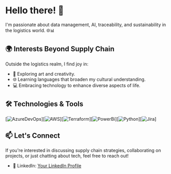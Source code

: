 # Hello there! 👋

I'm passionate about data management, AI, traceability, and sustainability in the logistics world. 🌐📊

## 🌍 Interests Beyond Supply Chain

Outside the logistics realm, I find joy in:
- 🎨 Exploring art and creativity.
- 🌐 Learning languages that broaden my cultural understanding.
- 💻 Embracing technology to enhance diverse aspects of life.

## 🛠️ Technologies & Tools

[![AzureDevOps](https://img.shields.io/badge/-AzureDevOps-4479A1?style=flat-square&logo=postgresql&logoColor=white)][![AWS](https://img.shields.io/badge/-AWS-4479A1?style=flat-square&logo=postgresql&logoColor=white)][![Terraform](https://img.shields.io/badge/-Terraform-4479A1?style=flat-square&logo=postgresql&logoColor=white)][![PowerBi](https://img.shields.io/badge/-PowerBi-E97627?style=flat-square&logo=tableau&logoColor=white)][![Python](https://img.shields.io/badge/-Python-3776AB?style=flat-square&logo=python&logoColor=white)][![Jira](https://img.shields.io/badge/-Jira-4479A1?style=flat-square&logo=postgresql&logoColor=white)]

## 📫 Let's Connect

If you're interested in discussing supply chain strategies, collaborating on projects, or just chatting about tech, feel free to reach out!
- 💼 LinkedIn: [Your LinkedIn Profile]([https://www.linkedin.com/in/your-linkedin/](https://www.linkedin.com/in/susana-tilano-/))

